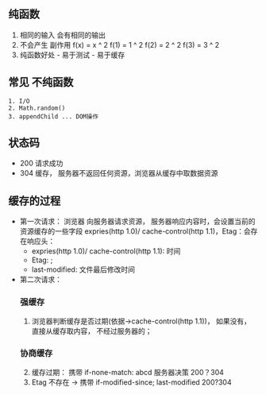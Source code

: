 ## 纯函数
  1. 相同的输入 会有相同的输出
  2. 不会产生 副作用
    f(x) = x ^ 2
    f(1) = 1 ^ 2
    f(2) = 2 ^ 2
    f(3) = 3 ^ 2
  3. 纯函数好处
    - 易于测试
    - 易于缓存
## 常见 不纯函数 
    1. I/O
    2. Math.random()
    3. appendChild ... DOM操作

## 状态码
  - 200 请求成功
  - 304 缓存， 服务器不返回任何资源，浏览器从缓存中取数据资源

## 缓存的过程
  - 第一次请求： 浏览器 向服务器请求资源， 服务器响应内容时，会设置当前的资源缓存的一些字段
    expries(http 1.0)/ cache-control(http 1.1)，Etag：会存在响应头：
    - expries(http 1.0)/ cache-control(http 1.1): 时间
    - Etag:       ;
    - last-modified: 文件最后修改时间
  - 第二次请求：
    ### 强缓存
    1. 浏览器判断缓存是否过期(依据->cache-control(http 1.1))， 如果没有， 直接从缓存取内容， 不经过服务器的；
    ### 协商缓存
    2. 缓存过期： 携带 if-none-match: abcd 服务器决策 200？304
    3. Etag 不存在 -> 携带 if-modified-since; last-modified 200?304
